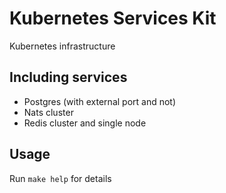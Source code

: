 # Kubernetes Services Kit

Kubernetes infrastructure

## Including services

* Postgres (with external port and not)
* Nats cluster
* Redis cluster and single node

## Usage

Run `make help` for details
